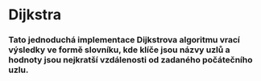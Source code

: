 # Dijkstra

### Tato jednoduchá implementace Dijkstrova algoritmu vrací výsledky ve formě slovníku, kde klíče jsou názvy uzlů a hodnoty jsou nejkratší vzdálenosti od zadaného počátečního uzlu.

